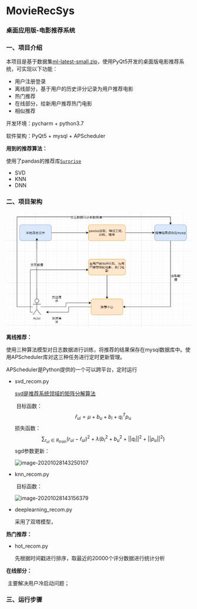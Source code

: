 # MovieRecSys
### **桌面应用版-电影推荐系统**

### 一、项目介绍

本项目是基于数据集[ml-latest-small.zip](http://files.grouplens.org/datasets/movielens/ml-latest-small.zip)，使用PyQt5开发的桌面版电影推荐系统，可实现以下功能：

- 用户注册登录
- 离线部分，基于用户的历史评分记录为用户推荐电影
- 热门推荐
- 在线部分，给新用户推荐热门电影
- 相似推荐



 开发环境：pycharm + python3.7

 软件架构：PyQt5 + mysql + APScheduler



**用到的推荐算法：**

使用了pandas的推荐库[`Surprise`](http://surpriselib.com/)

- SVD
- KNN
- DNN



### 二、项目架构

![电影推荐系统](https://github.com/foxlora/charts/blob/main/image-20201026202105641.png?raw=true)

**离线推荐：**

使用三种算法模型对日志数据进行训练，将推荐的结果保存在mysql数据库中。使用APScheduler库对这三种任务进行定时更新管理。

APScheduler是Python提供的一个可以跨平台，定时运行

- svd_recom.py

  [svd是推荐系统领域的矩阵分解算法](https://surprise.readthedocs.io/en/stable/matrix_factorization.html#matrix-factorization-based-algorithms)

  ​	目标函数：
  $$
  \hat{r}_{ui} = \mu + b_u + b_i + q_i^Tp_u
  $$
  ​	损失函数：
  $$
  \sum_{r_{ui} \in R_{train}} \left(r_{ui} - \hat{r}_{ui} \right)^2 +
  \lambda\left(b_i^2 + b_u^2 + ||q_i||^2 + ||p_u||^2\right)
  $$
  ​	sgd参数更新：
  
  ![image-20201028143250107](C:\Users\18351\PycharmProjects\MovieRecSys\README.assets\image-20201028143250107.png)
  
- knn_recom.py

  ​	目标函数：
  
  ![image-20201028143156379](C:\Users\18351\Pictures\image-20201028143156379.png)
  
- deeplearning_recom.py

  采用了双塔模型，
  
  

**热门推荐：**

- hot_recom.py

  先根据时间戳进行排序，取最近的20000个评分数据进行统计分析



**在线部分：**

​	主要解决用户冷启动问题；





### 三、运行步骤



